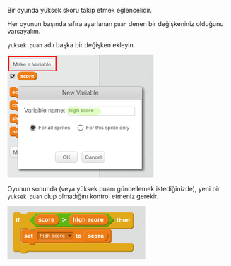 Bir oyunda yüksek skoru takip etmek eğlencelidir.

Her oyunun başında sıfıra ayarlanan `puan` denen bir değişkeniniz olduğunu varsayalım.

`yuksek puan` adlı başka bir değişken ekleyin.

![ekran görüntüsü](images/make-high-score-variable.png)

Oyunun sonunda (veya yüksek puanı güncellemek istediğinizde), yeni bir `yuksek puan` olup olmadığını kontrol etmeniz gerekir.

![ekran görüntüsü](images/check-for-high-score.png)